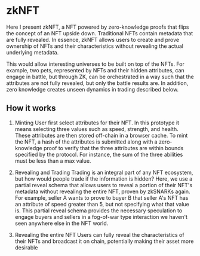 # zkNFT

Here I present zkNFT, a NFT powered by zero-knowledge proofs that flips the concept of an NFT upside down. Traditional NFTs contain metadata that are fully revealed. In essence, zkNFT allows users to create and prove ownership of NFTs and their characteristics without revealing the actual underlying metadata.

This would allow interesting universes to be built on top of the NFTs. For example, two pets, represented by NFTs and their hidden attributes, can engage in battle, but through ZK, can be orchestrated in a way such that the attributes are not fully revealed, but only the battle results are. In addition, zero knowledge creates unseen dynamics in trading described below.

## How it works

1. Minting
   User first select attributes for their NFT. In this prototype it means selecting three values such as speed, strength, and health. These attributes are then stored off-chain in a browser cache. To mint the NFT, a hash of the attributes is submitted along with a zero-knowledge proof to verify that the three attributes are within bounds specified by the protocol. For instance, the sum of the three abilities must be less than a max value.

2. Revealing and Trading
   Trading is an integral part of any NFT ecosystem, but how would people trade if the information is hidden? Here, we use a partial reveal schema that allows users to reveal a portion of their NFT's metadata without revealing the entire NFT, proven by zkSNARKs again. For example, seller A wants to prove to buyer B that seller A's NFT has an attribute of speed greater than 5, but not specifying what that value is. This partial reveal schema provides the necessary speculation to engage buyers and sellers in a fog-of-war type interaction we haven't seen anywhere else in the NFT world.

3. Revealing the entire NFT
   Users can fully reveal the characteristics of their NFTs and broadcast it on chain, potentially making their asset more desirable
